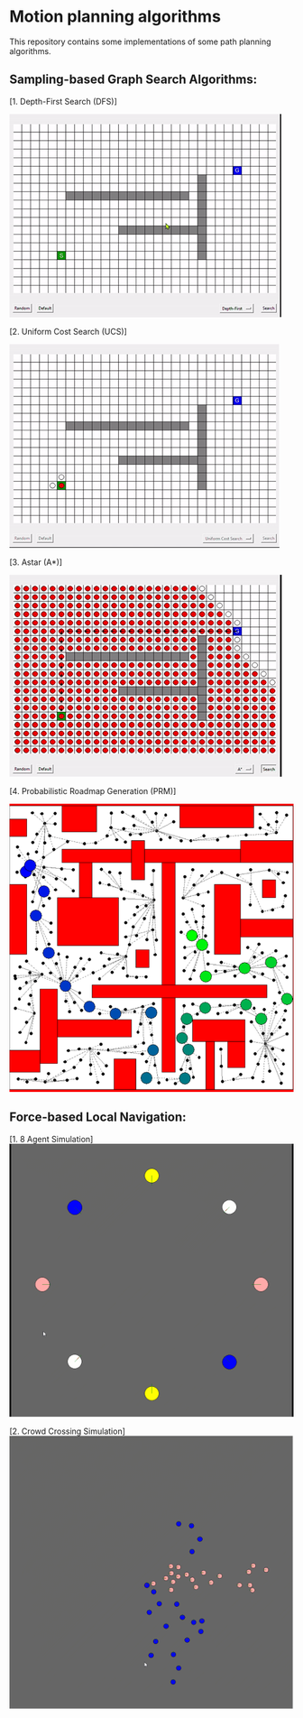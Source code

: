 # Motion planning algorithms

This repository contains some implementations of some path planning algorithms.
## Sampling-based Graph Search Algorithms:

[1. Depth-First Search (DFS)]

![](media/DFS.gif)

[2. Uniform Cost Search (UCS)]

![](media/BFS.gif)


[3. Astar (A*)]

![](media/Astar.gif) 


[4. Probabilistic Roadmap Generation (PRM)]

![](media/Path.png)



## Force-based Local Navigation:

[1. 8 Agent Simulation]
![](media/8_agents.gif)

[2. Crowd Crossing Simulation]
![](media/crowd_crossing.gif)
